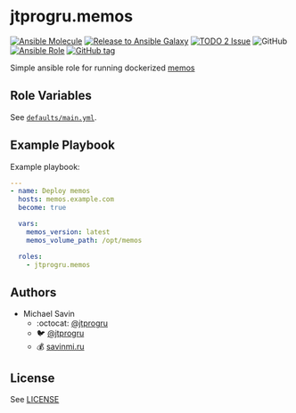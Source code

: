 # jtprogru.memos

[![Ansible Molecule](https://github.com/jtprogru/ansible-role-memos/actions/workflows/molecule.yml/badge.svg)](https://github.com/jtprogru/ansible-role-memos/actions/workflows/molecule.yml)
[![Release to Ansible Galaxy](https://github.com/jtprogru/ansible-role-memos/actions/workflows/galaxy.yml/badge.svg)](https://github.com/jtprogru/ansible-role-memos/actions/workflows/galaxy.yml)
[![TODO 2 Issue](https://github.com/jtprogru/ansible-role-memos/actions/workflows/todo.yml/badge.svg)](https://github.com/jtprogru/ansible-role-memos/actions/workflows/todo.yml)
![GitHub](https://img.shields.io/github/license/jtprogru/ansible-role-memos)
[![Ansible Role](https://img.shields.io/ansible/role/54362)](https://galaxy.ansible.com/jtprogru/ansible-role-memos/)
[![GitHub tag](https://img.shields.io/github/tag/jtprogru/ansible-role-memos.svg)](https://github.com/jtprogru/ansible-role-memos/tags)

Simple ansible role for running dockerized [memos](https://usememos.com)

## Role Variables

See [`defaults/main.yml`](defaults/main.yml).

## Example Playbook

Example playbook:

```yaml
---
- name: Deploy memos
  hosts: memos.example.com
  become: true

  vars:
    memos_version: latest
    memos_volume_path: /opt/memos

  roles:
    - jtprogru.memos
```

## Authors

- Michael Savin
  - :octocat: [@jtprogru](https://www.github.com/jtprogru)
  - :bird: [@jtprogru](https://www.twitter.com/jtprogru)
  - :moneybag: [savinmi.ru](https://savinmi.ru)

## License

See [LICENSE](LICENSE.md)

